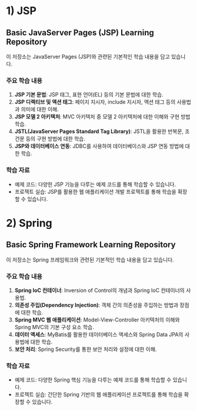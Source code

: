 # 1) JSP
## Basic JavaServer Pages (JSP) Learning Repository

이 저장소는 JavaServer Pages (JSP)와 관련된 기본적인 학습 내용을 담고 있습니다.

### 주요 학습 내용
1. **JSP 기본 문법**: JSP 태그, 표현 언어(EL) 등의 기본 문법에 대한 학습.
2. **JSP 디렉티브 및 액션 태그**: 페이지 지시자, include 지시자, 액션 태그 등의 사용법과 의미에 대한 이해.
3. **JSP 모델 2 아키텍처**: MVC 아키텍처 중 모델 2 아키텍처에 대한 이해와 구현 방법 학습.
4. **JSTL(JavaServer Pages Standard Tag Library)**: JSTL을 활용한 반복문, 조건문 등의 구현 방법에 대한 학습.
5. **JSP와 데이터베이스 연동**: JDBC를 사용하여 데이터베이스와 JSP 연동 방법에 대한 학습.

### 학습 자료
- 예제 코드: 다양한 JSP 기능을 다루는 예제 코드를 통해 학습할 수 있습니다.
- 프로젝트 실습: JSP를 활용한 웹 애플리케이션 개발 프로젝트를 통해 학습을 확장할 수 있습니다.



# 2) Spring
## Basic Spring Framework Learning Repository

이 저장소는 Spring 프레임워크와 관련된 기본적인 학습 내용을 담고 있습니다.

### 주요 학습 내용
1. **Spring IoC 컨테이너**: Inversion of Control의 개념과 Spring IoC 컨테이너의 사용법.
2. **의존성 주입(Dependency Injection)**: 객체 간의 의존성을 주입하는 방법과 장점에 대한 학습.
3. **Spring MVC 웹 애플리케이션**: Model-View-Controller 아키텍처의 이해와 Spring MVC의 기본 구성 요소 학습.
4. **데이터 액세스**: MyBatis를 활용한 데이터베이스 액세스와 Spring Data JPA의 사용법에 대한 학습.
5. **보안 처리**: Spring Security를 통한 보안 처리와 설정에 대한 이해.

### 학습 자료
- 예제 코드: 다양한 Spring 핵심 기능을 다루는 예제 코드를 통해 학습할 수 있습니다.
- 프로젝트 실습: 간단한 Spring 기반의 웹 애플리케이션 프로젝트를 통해 학습을 확장할 수 있습니다.

